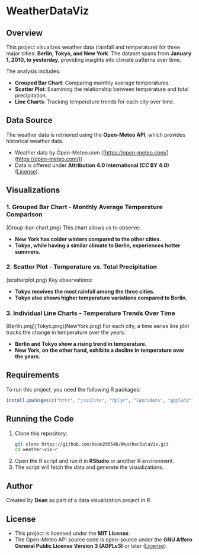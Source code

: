# WeatherDataViz

## Overview

This project visualizes weather data (rainfall and temperature) for three major cities: **Berlin, Tokyo, and New York**. The dataset spans from **January 1, 2010, to yesterday**, providing insights into climate patterns over time.

The analysis includes:

- **Grouped Bar Chart**: Comparing monthly average temperatures.
- **Scatter Plot**: Examining the relationship between temperature and total precipitation.
- **Line Charts**: Tracking temperature trends for each city over time.

## Data Source

The weather data is retrieved using the **Open-Meteo API**, which provides historical weather data.

- Weather data by Open-Meteo.com ([https://open-meteo.com/](https://open-meteo.com/))
- Data is offered under **Attribution 4.0 International (CC BY 4.0)** ([License](https://creativecommons.org/licenses/by/4.0/)).

## Visualizations

### 1. Grouped Bar Chart - Monthly Average Temperature Comparison
(Group-bar-chart.png)
This chart allows us to observe:

- **New York has colder winters compared to the other cities.**
- **Tokyo, while having a similar climate to Berlin, experiences hotter summers.**

### 2. Scatter Plot - Temperature vs. Total Precipitation
(scatterplot.png)
Key observations:

- **Tokyo receives the most rainfall among the three cities.**
- **Tokyo also shows higher temperature variations compared to Berlin.**

### 3. Individual Line Charts - Temperature Trends Over Time
(Berlin.png)(Tokyo.png)(NewYork.png)
For each city, a time series line plot tracks the change in temperature over the years:

- **Berlin and Tokyo show a rising trend in temperature.**
- **New York, on the other hand, exhibits a decline in temperature over the years.**

## Requirements

To run this project, you need the following R packages:

```r
install.packages(c("httr", "jsonlite", "dplyr", "lubridate", "ggplot2"))
```

## Running the Code

1. Clone this repository:
   ```sh
   git clone https://github.com/dean295546/WeatherDataViz.git
   cd weather-viz-r
   ```
2. Open the R script and run it in **RStudio** or another R environment.
3. The script will fetch the data and generate the visualizations.

## Author

Created by **Dean** as part of a data visualization project in R.

## License

- This project is licensed under the **MIT License**.
- The Open-Meteo API source code is open-source under the **GNU Affero General Public License Version 3 (AGPLv3)** or later ([License](https://github.com/open-meteo/open-meteo/blob/main/LICENSE)).

